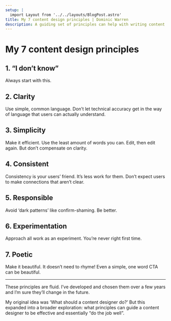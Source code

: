 ```yaml
---
setup: |
  import Layout from '../../layouts/BlogPost.astro'
title: My 7 content design principles | Dominic Warren
description: A guiding set of principles can help with writing content.
---
```


# My 7 content design principles

## 1. “I don’t know”

Always start with this.

## 2. Clarity

Use simple, common language. Don’t let technical accuracy get in the way of language that users can actually understand.

## 3. Simplicity

Make it efficient. Use the least amount of words you can. Edit, then edit again. But don’t compensate on clarity.

## 4. Consistent

Consistency is your users’ friend. It’s less work for them. Don’t expect users to make connections that aren’t clear.

## 5. Responsible

Avoid ‘dark patterns’ like confirm-shaming. Be better.

## 6. Experimentation

Approach all work as an experiment. You’re never right first time.

## 7. Poetic

Make it beautiful. It doesn’t need to rhyme! Even a simple, one word CTA can be beautiful.

---

These principles are fluid. I’ve developed and chosen them over a few years and I’m sure they’ll change in the future.

My original idea was ‘What should a content designer do?’ But this expanded into a broader exploration: what principles can guide a content designer to be effective and essentially “do the job well”.
